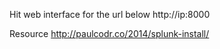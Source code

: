 Hit web interface for the url below
http://ip:8000


Resource
http://paulcodr.co/2014/splunk-install/
